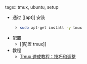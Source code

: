 tags:: tmux, ubuntu, setup

- 通过 [[apt]] 安装
	- ``` bash
	  sudo apt-get install -y tmux
	  ```
- 配置
	- [[配置 tmux]]
- 教程
	- [Tmux 速成教程：技巧和调整](http://blog.jobbole.com/87584/)